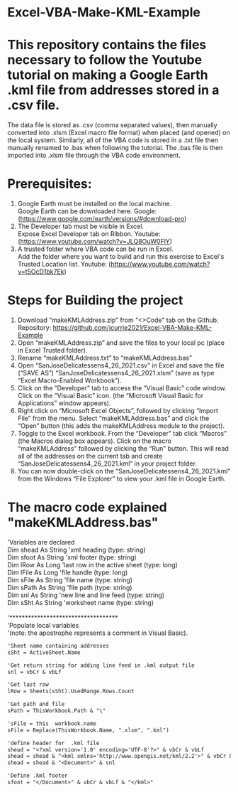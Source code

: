 # Excel-VBA-Make-KML-Example
# This repository contains the files necessary to follow the Youtube tutorial on making a Google Earth .kml file from addresses stored in a .csv file.
The data file is stored as .csv (comma separated values), then manually converted into .xlsm (Excel macro file format)
when placed (and opened) on the local system. Similarly, all of  the VBA code is stored in a .txt file
then manually renamed to .bas when following the tutorial. The .bas file is then imported
into .xlsm file  through the VBA code  environment.
# Prerequisites:
1. Google Earth must be installed on the local machine.<br>
  Google Earth can be downloaded here. Google: (https://www.google.com/earth/versions/#download-pro)
2. The Developer tab must be visible in Excel. <br>
  Expose Excel Developer tab on Ribbon. Youtube: (https://www.youtube.com/watch?v=JLQ8OuW0FlY)
3. A trusted folder where VBA code can be run in Excel.<br>
  Add the folder where you want to build and run this exercise to Excel's Trusted Location list. Youtube: (https://www.youtube.com/watch?v=t5OcD1bk7Ek)
# Steps for Building the project
1.	Download “makeKMLAddress.zip” from “<>Code” tab on the Github. Repository: https://github.com/jcurrie2021/Excel-VBA-Make-KML-Example
2.	Open “makeKMLAddress.zip” and save the files to your local pc (place in Excel Trusted folder).
3.	Rename “makeKMLAddress.txt” to “makeKMLAddress.bas”
4.	Open “SanJoseDelicatessens4_26_2021.csv” in Excel and save the file (“SAVE AS”) “SanJoseDelicatessens4_26_2021.xlsm” (save as type “Excel Macro-Enabled Workbook”).
5.	Click on the “Developer” tab to access the “Visual Basic” code window. Click on the “Visual Basic” icon.
(the “Microsoft Visual Basic for Applications” window appears). 
6.	Right click on “Microsoft Excel Objects”, followed by clicking “Import File” from the menu. Select “makeKMLAddress.bas” and click the “Open” button (this adds the makeKMLAddress module to the project). 
7.	 Toggle to the Excel workbook. From the “Developer” tab click “Macros” (the Macros dialog box appears). Click on the macro “makeKMLAddress” followed by clicking the “Run” button. This will read all of the addresses on the current tab and create “SanJoseDelicatessens4_26_2021.kml” in your project folder.
8.	You can now double-click on the “SanJoseDelicatessens4_26_2021.kml” from the Windows “File Explorer” to view your .kml file in Google Earth.  
# The macro code explained "makeKMLAddress.bas"<br> 
'Variables are declared<br> 
Dim shead As String 'xml heading (type: string)<br> 
Dim sfoot As String 'xml footer (type: string)<br> 
Dim lRow As Long 'last row in the active sheet (type: long)<br> 
Dim lFile As Long 'file handle (type: long)<br> 
Dim sFile As String 'file name (type: string)<br> 
Dim sPath As String 'file path (type: string)<br> 
Dim snl As String 'new line and line feed (type: string)<br> 
Dim sSht As String 'worksheet name (type: string)<br> 
<br>
'***********************************<br>
'Populate local variables<br>
'(note: the apostrophe represents a comment in Visual Basic).<br>
```diff
'Sheet name containing addresses
sSht = ActiveSheet.Name
``` 
```diff
'Get return string for adding line feed in .kml output file 
snl = vbCr & vbLf 
``` 
```diff
'Get last row 
lRow = Sheets(sSht).UsedRange.Rows.Count 
```
```diff
'Get path and file 
sPath = ThisWorkbook.Path & "\"
```
```diff
'sFile = this  workbook.name 
sFile = Replace(ThisWorkbook.Name, ".xlsm", ".kml") 
```
```diff
'define header for  .kml file
shead = "<?xml version='1.0' encoding='UTF-8'?>" & vbCr & vbLf
shead = shead & "<kml xmlns='http://www.opengis.net/kml/2.2'>" & vbCr & vbLf
shead = shead & "<Document>" & snl
```
```diff
'Define .kml footer
sfoot = "</Document>" & vbCr & vbLf & "</kml>"
```

